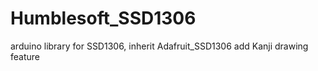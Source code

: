 # Humblesoft_SSD1306
arduino library for SSD1306, inherit Adafruit_SSD1306 add Kanji drawing feature

